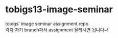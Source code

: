 # tobigs13-image-seminar
tobigs' image seminar assignment repo  
각자 자기 branch파서 assignment 올리시면 됩니다~!
